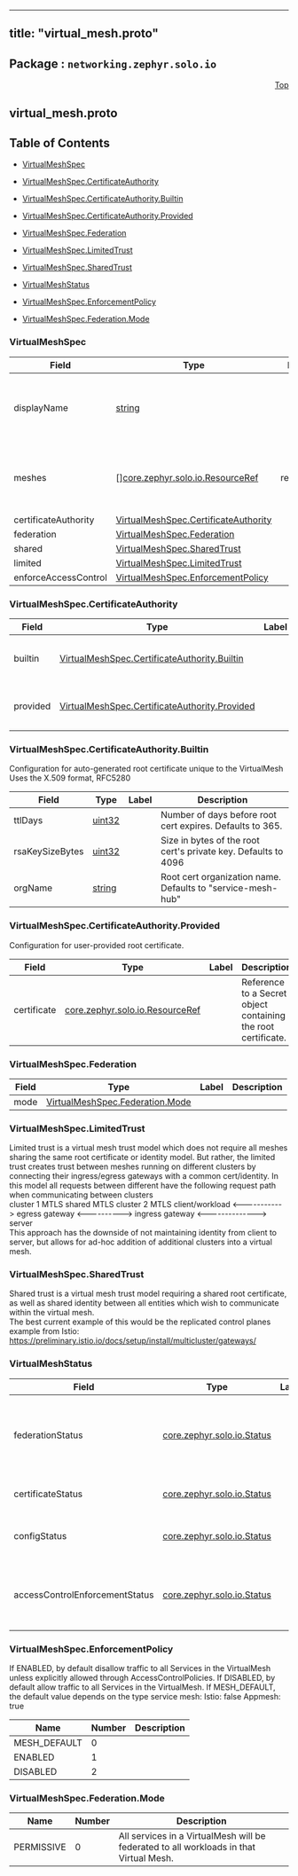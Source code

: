 
---
title: "virtual_mesh.proto"
---

## Package : `networking.zephyr.solo.io`



<a name="top"></a>

<a name="API Reference for virtual_mesh.proto"></a>
<p align="right"><a href="#top">Top</a></p>

## virtual_mesh.proto


## Table of Contents
  - [VirtualMeshSpec](#networking.zephyr.solo.io.VirtualMeshSpec)
  - [VirtualMeshSpec.CertificateAuthority](#networking.zephyr.solo.io.VirtualMeshSpec.CertificateAuthority)
  - [VirtualMeshSpec.CertificateAuthority.Builtin](#networking.zephyr.solo.io.VirtualMeshSpec.CertificateAuthority.Builtin)
  - [VirtualMeshSpec.CertificateAuthority.Provided](#networking.zephyr.solo.io.VirtualMeshSpec.CertificateAuthority.Provided)
  - [VirtualMeshSpec.Federation](#networking.zephyr.solo.io.VirtualMeshSpec.Federation)
  - [VirtualMeshSpec.LimitedTrust](#networking.zephyr.solo.io.VirtualMeshSpec.LimitedTrust)
  - [VirtualMeshSpec.SharedTrust](#networking.zephyr.solo.io.VirtualMeshSpec.SharedTrust)
  - [VirtualMeshStatus](#networking.zephyr.solo.io.VirtualMeshStatus)

  - [VirtualMeshSpec.EnforcementPolicy](#networking.zephyr.solo.io.VirtualMeshSpec.EnforcementPolicy)
  - [VirtualMeshSpec.Federation.Mode](#networking.zephyr.solo.io.VirtualMeshSpec.Federation.Mode)






<a name="networking.zephyr.solo.io.VirtualMeshSpec"></a>

### VirtualMeshSpec



| Field | Type | Label | Description |
| ----- | ---- | ----- | ----------- |
| displayName | [string](#string) |  | User-provided display name for the virtual mesh. |
| meshes | [][core.zephyr.solo.io.ResourceRef](#core.zephyr.solo.io.ResourceRef) | repeated | The meshes contained in this virtual mesh. |
| certificateAuthority | [VirtualMeshSpec.CertificateAuthority](#networking.zephyr.solo.io.VirtualMeshSpec.CertificateAuthority) |  |  |
| federation | [VirtualMeshSpec.Federation](#networking.zephyr.solo.io.VirtualMeshSpec.Federation) |  |  |
| shared | [VirtualMeshSpec.SharedTrust](#networking.zephyr.solo.io.VirtualMeshSpec.SharedTrust) |  |  |
| limited | [VirtualMeshSpec.LimitedTrust](#networking.zephyr.solo.io.VirtualMeshSpec.LimitedTrust) |  |  |
| enforceAccessControl | [VirtualMeshSpec.EnforcementPolicy](#networking.zephyr.solo.io.VirtualMeshSpec.EnforcementPolicy) |  |  |






<a name="networking.zephyr.solo.io.VirtualMeshSpec.CertificateAuthority"></a>

### VirtualMeshSpec.CertificateAuthority



| Field | Type | Label | Description |
| ----- | ---- | ----- | ----------- |
| builtin | [VirtualMeshSpec.CertificateAuthority.Builtin](#networking.zephyr.solo.io.VirtualMeshSpec.CertificateAuthority.Builtin) |  | Use auto-generated root certificate. |
| provided | [VirtualMeshSpec.CertificateAuthority.Provided](#networking.zephyr.solo.io.VirtualMeshSpec.CertificateAuthority.Provided) |  | Use user-provided root certificate. |






<a name="networking.zephyr.solo.io.VirtualMeshSpec.CertificateAuthority.Builtin"></a>

### VirtualMeshSpec.CertificateAuthority.Builtin
Configuration for auto-generated root certificate unique to the VirtualMesh Uses the X.509 format, RFC5280


| Field | Type | Label | Description |
| ----- | ---- | ----- | ----------- |
| ttlDays | [uint32](#uint32) |  | Number of days before root cert expires. Defaults to 365. |
| rsaKeySizeBytes | [uint32](#uint32) |  | Size in bytes of the root cert's private key. Defaults to 4096 |
| orgName | [string](#string) |  | Root cert organization name. Defaults to "service-mesh-hub" |






<a name="networking.zephyr.solo.io.VirtualMeshSpec.CertificateAuthority.Provided"></a>

### VirtualMeshSpec.CertificateAuthority.Provided
Configuration for user-provided root certificate.


| Field | Type | Label | Description |
| ----- | ---- | ----- | ----------- |
| certificate | [core.zephyr.solo.io.ResourceRef](#core.zephyr.solo.io.ResourceRef) |  | Reference to a Secret object containing the root certificate. |






<a name="networking.zephyr.solo.io.VirtualMeshSpec.Federation"></a>

### VirtualMeshSpec.Federation



| Field | Type | Label | Description |
| ----- | ---- | ----- | ----------- |
| mode | [VirtualMeshSpec.Federation.Mode](#networking.zephyr.solo.io.VirtualMeshSpec.Federation.Mode) |  |  |






<a name="networking.zephyr.solo.io.VirtualMeshSpec.LimitedTrust"></a>

### VirtualMeshSpec.LimitedTrust
Limited trust is a virtual mesh trust model which does not require all meshes sharing the same root certificate or identity model. But rather, the limited trust creates trust between meshes running on different clusters by connecting their ingress/egress gateways with a common cert/identity. In this model all requests between different have the following request path when communicating between clusters<br>cluster 1 MTLS               shared MTLS                  cluster 2 MTLS client/workload <-----------> egress gateway <----------> ingress gateway <--------------> server<br>This approach has the downside of not maintaining identity from client to server, but allows for ad-hoc addition of additional clusters into a virtual mesh.






<a name="networking.zephyr.solo.io.VirtualMeshSpec.SharedTrust"></a>

### VirtualMeshSpec.SharedTrust
Shared trust is a virtual mesh trust model requiring a shared root certificate, as well as shared identity between all entities which wish to communicate within the virtual mesh.<br>The best current example of this would be the replicated control planes example from Istio: https://preliminary.istio.io/docs/setup/install/multicluster/gateways/






<a name="networking.zephyr.solo.io.VirtualMeshStatus"></a>

### VirtualMeshStatus



| Field | Type | Label | Description |
| ----- | ---- | ----- | ----------- |
| federationStatus | [core.zephyr.solo.io.Status](#core.zephyr.solo.io.Status) |  | Status of the process writing federation decision metadata onto MeshServices. |
| certificateStatus | [core.zephyr.solo.io.Status](#core.zephyr.solo.io.Status) |  | Status of the process signing CSRs. |
| configStatus | [core.zephyr.solo.io.Status](#core.zephyr.solo.io.Status) |  | Overall validation status of this VirtualMesh. |
| accessControlEnforcementStatus | [core.zephyr.solo.io.Status](#core.zephyr.solo.io.Status) |  | Status of ensuring that access control is enforced within this VirtualMesh. |





 <!-- end messages -->


<a name="networking.zephyr.solo.io.VirtualMeshSpec.EnforcementPolicy"></a>

### VirtualMeshSpec.EnforcementPolicy
If ENABLED, by default disallow traffic to all Services in the VirtualMesh unless explicitly allowed through AccessControlPolicies. If DISABLED, by default allow traffic to all Services in the VirtualMesh. If MESH_DEFAULT, the default value depends on the type service mesh: Istio: false Appmesh: true

| Name | Number | Description |
| ---- | ------ | ----------- |
| MESH_DEFAULT | 0 |  |
| ENABLED | 1 |  |
| DISABLED | 2 |  |



<a name="networking.zephyr.solo.io.VirtualMeshSpec.Federation.Mode"></a>

### VirtualMeshSpec.Federation.Mode


| Name | Number | Description |
| ---- | ------ | ----------- |
| PERMISSIVE | 0 | All services in a VirtualMesh will be federated to all workloads in that Virtual Mesh. |


 <!-- end enums -->

 <!-- end HasExtensions -->

 <!-- end services -->

